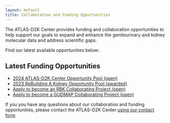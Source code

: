 ```yaml
---
layout: default
title: Collaboration and Funding Opportunities
---
```


The ATLAS-D2K Center provides funding and collaboration opportunities to help support our goals to expand and enhance the genitourinary and kidney molecular data and address scientific gaps.

Find our latest available opportunities below:

## Latest Funding Opportunities
- [2024 ATLAS-D2K Center Opportunity Pool (open)](/collaboration/op-pool/2024/)
- [2023 ReBuilding A Kidney Opportunity Pool (awarded)](/collaboration/op-pool/2023-rbk/)
- [Apply to become an RBK Collaborating Project (open)](/collaboration/rbk-collab/)
- [Apply to become a GUDMAP Collaborating Project (open)](/collaboration/gudmap-collab/)

If you you have any questions about our collaboration and funding opportunities, please contact the ATLAS-D2K Center [using our contact form](/contact/).
